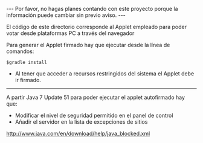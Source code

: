 --- Por favor, no hagas planes contando con este proyecto porque la información puede cambiar sin previo aviso. ---

El código de este directorio corresponde al Applet empleado para poder votar desde plataformas PC 
a través del navegador

Para generar el Applet firmado hay que ejecutar desde la línea de comandos:
	
	$gradle install

* Al tener que acceder a recursos restringidos del sistema el Applet debe ir firmado.

--------------------------------------------------------------------------------------------------------------------
A partir Java 7 Update 51 para poder ejecutar el applet autofirmado hay que:
* Modificar el nivel de seguridad permitido en el panel de control
* Añadir el servidor en la lista de excepciones de sitios

http://www.java.com/en/download/help/java_blocked.xml

